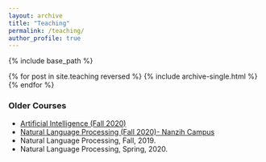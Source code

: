 ```yaml
---
layout: archive
title: "Teaching"
permalink: /teaching/
author_profile: true
---
```


{% include base_path %}

{% for post in site.teaching reversed %}
  {% include archive-single.html %}
{% endfor %}

### Older Courses

* [Artificial Intelligence (Fall 2020)](https://github.com/chiayisu/Artificial_Intelligence_Course)
* [Natural Language Processing (Fall 2020)- Nanzih Campus](https://github.com/chiayisu/Natural-Language-Processing-Fall-2020)
* Natural Language Processing, Fall, 2019.
* Natural Language Processing, Spring, 2020.